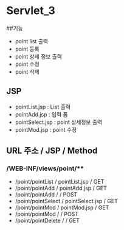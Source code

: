 # Servlet_3
 
##기능 
 - point list 출력
 - point 등록
 - point 상세 정보 출력 
 - point 수정
 - point 삭제
 
 
## JSP
 - pointList.jsp	: List 출력
 - pointAdd.jsp		: 입력 폼
 - pointSelect.jsp	: point 상세정보 출력 
 - pointMod.jsp		: point 수정
 
## URL 주소				/	JSP				/ Method
### /WEB-INF/views/point/**
 - /point/pointList		/ pointList.jsp		/ GET
 - /point/pointAdd		/ pointAdd.jsp		/ GET
 - /point/pointAdd		/					/ POST
 - /point/pointSelect	/ pointSelect.jsp	/ GET
 - /point/pointMod		/ pointMod.jsp		/ GET
 - /point/pointMod		/					/ POST
 - /point/pointDelete	/					/ GET
 

 
